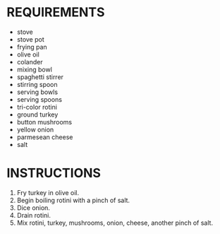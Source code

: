 # REQUIREMENTS

* stove
* stove pot
* frying pan
* olive oil
* colander
* mixing bowl
* spaghetti stirrer
* stirring spoon
* serving bowls
* serving spoons
* tri-color rotini
* ground turkey
* button mushrooms
* yellow onion
* parmesean cheese
* salt

# INSTRUCTIONS

1. Fry turkey in olive oil.
2. Begin boiling rotini with a pinch of salt.
3. Dice onion.
5. Drain rotini.
6. Mix rotini, turkey, mushrooms, onion, cheese, another pinch of salt.
